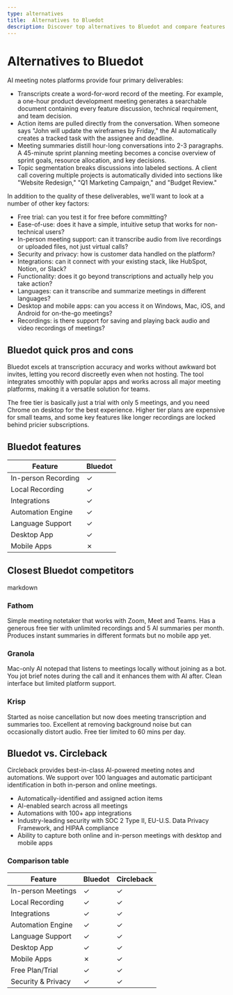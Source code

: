 ```yaml
---
type: alternatives
title:  Alternatives to Bluedot  
description: Discover top alternatives to Bluedot and compare features with Circleback. Find the best location-based service platform for your business needs.
---
```


# Alternatives to Bluedot    
AI meeting notes platforms provide four primary deliverables:  
  
* Transcripts create a word-for-word record of the meeting. For example, a one-hour product development meeting generates a searchable document containing every feature discussion, technical requirement, and team decision.  
* Action items are pulled directly from the conversation. When someone says "John will update the wireframes by Friday," the AI automatically creates a tracked task with the assignee and deadline.  
* Meeting summaries distill hour-long conversations into 2-3 paragraphs. A 45-minute sprint planning meeting becomes a concise overview of sprint goals, resource allocation, and key decisions.  
* Topic segmentation breaks discussions into labeled sections. A client call covering multiple projects is automatically divided into sections like "Website Redesign," "Q1 Marketing Campaign," and "Budget Review."  
  
In addition to the quality of these deliverables, we'll want to look at a number of other key factors:  
  
* Free trial: can you test it for free before committing?  
* Ease-of-use: does it have a simple, intuitive setup that works for non-technical users?  
* In-person meeting support: can it transcribe audio from live recordings or uploaded files, not just virtual calls?  
* Security and privacy: how is customer data handled on the platform?  
* Integrations: can it connect with your existing stack, like HubSpot, Notion, or Slack?  
* Functionality: does it go beyond transcriptions and actually help you take action?  
* Languages: can it transcribe and summarize meetings in different languages?  
* Desktop and mobile apps: can you access it on Windows, Mac, iOS, and Android for on-the-go meetings?  
* Recordings: is there support for saving and playing back audio and video recordings of meetings?    
## Bluedot quick pros and cons    
Bluedot excels at transcription accuracy and works without awkward bot invites, letting you record discreetly even when not hosting. The tool integrates smoothly with popular apps and works across all major meeting platforms, making it a versatile solution for teams.

The free tier is basically just a trial with only 5 meetings, and you need Chrome on desktop for the best experience. Higher tier plans are expensive for small teams, and some key features like longer recordings are locked behind pricier subscriptions.  
## Bluedot features    
| Feature | Bluedot |
|----------|----------|
| In-person Recording | ✓ |
| Local Recording | ✓ |
| Integrations | ✓ |
| Automation Engine | ✓ |
| Language Support | ✓ |
| Desktop App | ✓ |
| Mobile Apps | ✗ |  
## Closest Bluedot competitors    
markdown
### Fathom
Simple meeting notetaker that works with Zoom, Meet and Teams. Has a generous free tier with unlimited recordings and 5 AI summaries per month. Produces instant summaries in different formats but no mobile app yet.

### Granola
Mac-only AI notepad that listens to meetings locally without joining as a bot. You jot brief notes during the call and it enhances them with AI after. Clean interface but limited platform support.

### Krisp
Started as noise cancellation but now does meeting transcription and summaries too. Excellent at removing background noise but can occasionally distort audio. Free tier limited to 60 mins per day.  
## Bluedot vs. Circleback  
Circleback provides best-in-class AI-powered meeting notes and automations. We support over 100 languages and automatic participant identification in both in-person and online meetings.  
  
* Automatically-identified and assigned action items  
* AI-enabled search across all meetings  
* Automations with 100+ app integrations  
* Industry-leading security with SOC 2 Type II, EU-U.S. Data Privacy Framework, and HIPAA compliance  
* Ability to capture both online and in-person meetings with desktop and mobile apps    
### Comparison table  
| Feature | Bluedot | Circleback |
|----------|---------|------------|
| In-person Meetings | ✓ | ✓ |
| Local Recording | ✓ | ✓ |
| Integrations | ✓ | ✓ |
| Automation Engine | ✓ | ✓ |
| Language Support | ✓ | ✓ |
| Desktop App | ✓ | ✓ |
| Mobile Apps | ✗ | ✓ |
| Free Plan/Trial | ✓ | ✓ |
| Security & Privacy | ✓ | ✓ |